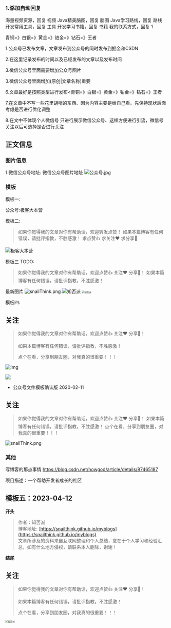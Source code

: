 ### 1.添加自动回复

海量视频资源，回复 视频
Java精美脑图，回复 脑图
Java学习路线，回复 路线
开发常用工具，回复 工具
开发学习书籍，回复 书籍
我的联系方式，回复  1  

青铜=》白银=》黄金=》铂金=》钻石=》王者


1.公众号已发布文章，文章发布到公众号的同时发布到掘金和CSDN

2.在这里记录发布的时间以及已经发布的文章以及发布时间

3.微信公众号里面需要增加公众号图片

3.微信公众号里面增加(原创|文章名称)重要



6.文章最好是按照类型进行发布<青铜=》白银=》黄金=》铂金=》钻石=》王者

7.在文章中不写一些花里胡哨的东西、因为内容主要是给自己看。先保持现状后面考虑是否进行优化调整

8.在文中不体现个人微信号 只进行展示微信公众号、这样方便进行引流，微信号关注以后可选择是否进行关注




## 正文信息


### 图片信息
1.微信公众号地址:
微信公众号图片地址
![公众号.jpg](http://ww1.sinaimg.cn/large/006aMktPly1gasso5yc3jj30760760t7.jpg)  

### 模板

模板一:

公众号:极客大本营

模板二:

>如果你觉得我的文章对你有帮助话，欢迎转发点赞！
>如果本篇博客有任何错误，请批评指教，不胜感激！
>求点赞👍 求关注❤️ 求分享👥

![极客大本营](https://whcoding.oss-cn-hangzhou.aliyuncs.com/img/20220531114438.jpeg)

模板三 TODO:
>如果你觉得我的文章对你有帮助话，欢迎点赞👍 关注❤️ 分享👥！
>如果本篇博客有任何错误，请批评指教，不胜感激！



最新图片
![snailThink.png](http://ww1.sinaimg.cn/large/006aMktPgy1gdegzjxv6yj30go0gogmi.jpg)
![知否派](https://whcoding.oss-cn-hangzhou.aliyuncs.com/img/20220530174025.jpg)
<img src="https://whcoding.oss-cn-hangzhou.aliyuncs.com/img/20220530174025.jpg" alt="知否派" style="zoom:50%;" />


模板四:
## 关注

>如果你觉得我的文章对你有帮助话，欢迎点赞👍 关注❤️ 分享👥！
>
>如果本篇博客有任何错误，请批评指教，不胜感激！
>
>点个在看，分享到朋友圈，对我真的很重要！！！

![img](https://whcoding.oss-cn-hangzhou.aliyuncs.com/img/20220531114438.jpeg)

![](https://pic.downk.cc/item/5f33d1f214195aa594018b66.gif)


- 公众号文件模板确认版 2020-02-11

## 关注

>如果你觉得我的文章对你有帮助话，欢迎点赞👍 关注❤️ 分享👥！
>如果本篇博客有任何错误，请批评指教，不胜感激！
>点个在看，分享到朋友圈，对我真的很重要！！！


![snailThink.png](http://ww1.sinaimg.cn/large/006aMktPgy1gdegzjxv6yj30go0gogmi.jpg)

### 其他
写博客的那点事情
https://blog.csdn.net/howgod/article/details/87465187

项目描述：一个帮助开发者成长的社区



## 模板五：2023-04-12

**开头**
>作者：知否派 </br>
>博客地址: [https://snailthink.github.io/myblogs](https://snailthink.github.io/myblogs)</br>
>文章所涉及的资料来自互联网整理和个人总结，意在于个人学习和经验汇总，如有什么地方侵权，请联系本人删除，谢谢！


**结尾**
## 关注

>如果你觉得我的文章对你有帮助话，欢迎点赞👍 关注❤️ 分享👥！
>
>如果本篇博客有任何错误，请批评指教，不胜感激！
>
>点个在看，分享到朋友圈，对我真的很重要！！！
> 

<img src="https://whcoding.oss-cn-hangzhou.aliyuncs.com/img/20220530174025.jpg" alt="知否派" style="zoom:50%;" />

